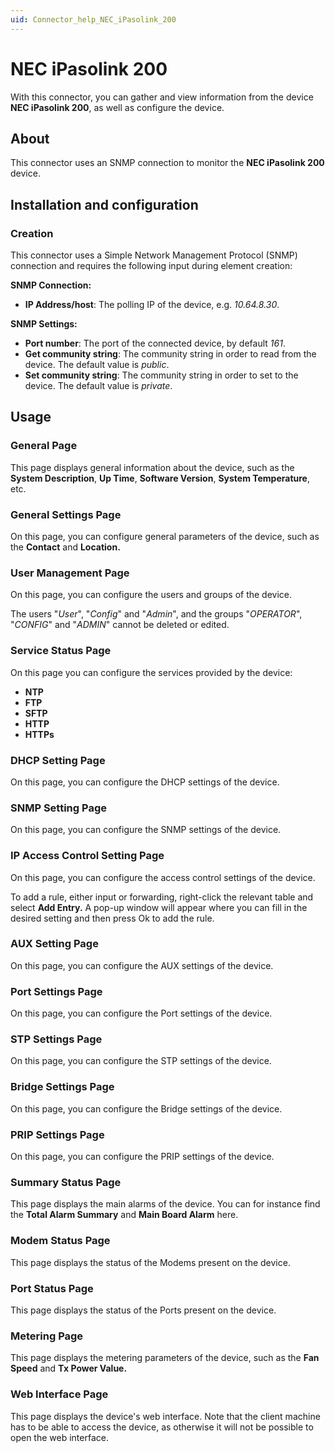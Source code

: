 ```yaml
---
uid: Connector_help_NEC_iPasolink_200
---
```


# NEC iPasolink 200

With this connector, you can gather and view information from the device **NEC iPasolink 200**, as well as configure the device.

## About

This connector uses an SNMP connection to monitor the **NEC iPasolink 200** device.

## Installation and configuration

### Creation

This connector uses a Simple Network Management Protocol (SNMP) connection and requires the following input during element creation:

**SNMP Connection:**

- **IP Address/host**: The polling IP of the device, e.g. *10.64.8.30*.

**SNMP Settings:**

- **Port number**: The port of the connected device, by default *161*.
- **Get community string**: The community string in order to read from the device. The default value is *public*.
- **Set community string**: The community string in order to set to the device. The default value is *private*.

## Usage

### General Page

This page displays general information about the device, such as the **System Description**, **Up Time**, **Software Version**, **System Temperature**, etc.

### General Settings Page

On this page, you can configure general parameters of the device, such as the **Contact** and **Location.**

### User Management Page

On this page, you can configure the users and groups of the device.

The users "*User*", "*Config*" and "*Admin*", and the groups "*OPERATOR*", "*CONFIG*" and "*ADMIN*" cannot be deleted or edited.

### Service Status Page

On this page you can configure the services provided by the device:

- **NTP**
- **FTP**
- **SFTP**
- **HTTP**
- **HTTPs**

### DHCP Setting Page

On this page, you can configure the DHCP settings of the device.

### SNMP Setting Page

On this page, you can configure the SNMP settings of the device.

### IP Access Control Setting Page

On this page, you can configure the access control settings of the device.

To add a rule, either input or forwarding, right-click the relevant table and select **Add Entry.** A pop-up window will appear where you can fill in the desired setting and then press Ok to add the rule.

### AUX Setting Page

On this page, you can configure the AUX settings of the device.

### Port Settings Page

On this page, you can configure the Port settings of the device.

### STP Settings Page

On this page, you can configure the STP settings of the device.

### Bridge Settings Page

On this page, you can configure the Bridge settings of the device.

### PRIP Settings Page

On this page, you can configure the PRIP settings of the device.

### Summary Status Page

This page displays the main alarms of the device. You can for instance find the **Total Alarm Summary** and **Main Board Alarm** here.

### Modem Status Page

This page displays the status of the Modems present on the device.

### Port Status Page

This page displays the status of the Ports present on the device.

### Metering Page

This page displays the metering parameters of the device, such as the **Fan Speed** and **Tx Power Value.**

### Web Interface Page

This page displays the device's web interface. Note that the client machine has to be able to access the device, as otherwise it will not be possible to open the web interface.
